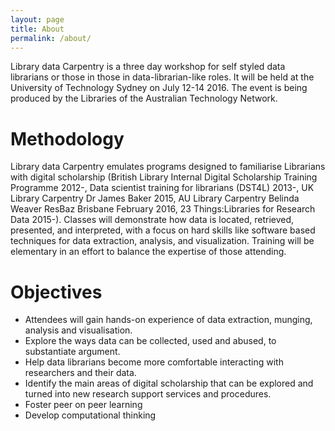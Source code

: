 ```yaml
---
layout: page
title: About
permalink: /about/
---
```


Library data Carpentry is a three day workshop for self styled data librarians or those in those in data-librarian-like roles. It will be held at the University of Technology Sydney on July 12-14 2016. The event is being produced by the Libraries of the Australian Technology Network. 

# Methodology

Library data Carpentry emulates programs designed to familiarise Librarians with digital scholarship (British Library Internal Digital Scholarship Training Programme 2012-, Data scientist training for librarians (DST4L) 2013-, UK Library Carpentry Dr James Baker 2015, AU Library Carpentry Belinda Weaver ResBaz Brisbane February 2016, 23 Things:Libraries for Research Data 2015-). Classes will demonstrate how data is located, retrieved, presented, and interpreted, with a focus on hard skills like software based techniques for data extraction, analysis, and visualization. Training will be elementary in an effort to balance the expertise of those attending.

# Objectives

* Attendees will gain hands-on experience of data extraction, munging, analysis and visualisation.
* Explore the ways data can be collected, used and abused, to substantiate argument.
* Help data librarians become more comfortable interacting with researchers and their data.
* Identify the main areas of digital scholarship that can be explored and turned into new research support services and procedures.
* Foster peer on peer learning
* Develop computational thinking

